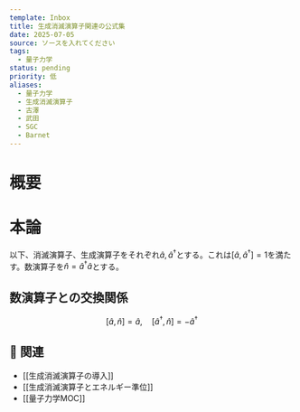 ```yaml
---
template: Inbox
title: 生成消滅演算子関連の公式集
date: 2025-07-05
source: ソースを入れてください
tags:
  - 量子力学
status: pending
priority: 低
aliases:
  - 量子力学
  - 生成消滅演算子
  - 古澤
  - 武田
  - SGC
  - Barnet
---
```

# 概要


# 本論
以下、消滅演算子、生成演算子をそれぞれ$\hat{a}, \hat{a}^\dagger$とする。これは$[\hat{a}, \hat{a}^\dagger] = 1$を満たす。数演算子を$\hat{n} = \hat{a}^\dagger \hat{a}$とする。
## 数演算子との交換関係
$$
	[\hat{a}, \hat{n}] 
	= \hat{a}, 
	\quad [\hat{a}^\dagger, \hat{n}] 
	= - \hat{a}^\dagger
$$


## 🔗 関連
- [[生成消滅演算子の導入]]
- [[生成消滅演算子とエネルギー準位]]
- [[量子力学MOC]]
